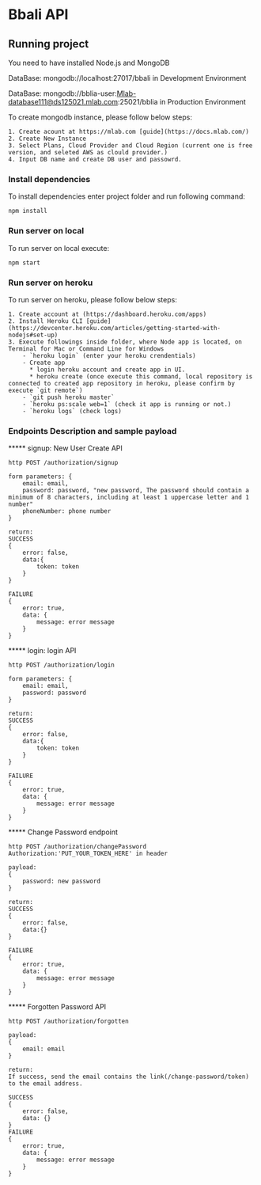 # Bbali API

## Running project

You need to have installed Node.js and MongoDB 

DataBase: mongodb://localhost:27017/bbali in Development Environment

DataBase: mongodb://bblia-user:Mlab-database111@ds125021.mlab.com:25021/bblia in Production Environment

To create mongodb instance, please follow below steps:

```
1. Create acount at https://mlab.com [guide](https://docs.mlab.com/)
2. Create New Instance
3. Select Plans, Cloud Provider and Cloud Region (current one is free version, and seleted AWS as clould provider.)
4. Input DB name and create DB user and passowrd.
```

### Install dependencies 

To install dependencies enter project folder and run following command:
```
npm install
```

### Run server on local

To run server on local execute:
```
npm start 
```

### Run server on heroku

To run server on heroku, please follow below steps:
```
1. Create account at (https://dashboard.heroku.com/apps)
2. Install Heroku CLI [guide](https://devcenter.heroku.com/articles/getting-started-with-nodejs#set-up)
3. Execute followings inside folder, where Node app is located, on Terminal for Mac or Command Line for Windows
	- `heroku login` (enter your heroku crendentials)
	- Create app
	  * login heroku account and create app in UI. 
	  * heroku create (once execute this command, local repository is connected to created app repository in heroku, please confirm by execute `git remote`)
	- `git push heroku master`
	- `heroku ps:scale web=1` (check it app is running or not.)
	- `heroku logs` (check logs)
```

### Endpoints Description and sample payload

***** signup: New User Create API
```
http POST /authorization/signup 

form parameters: {
	email: email,
	password: password, "new password, The password should contain a minimum of 8 characters, including at least 1 uppercase letter and 1 number" 
	phoneNumber: phone number
}

return:
SUCCESS
{
	error: false,
	data:{
		token: token
	}
}

FAILURE
{
    error: true,
    data: {
        message: error message
    }
}
```

***** login: login API
```
http POST /authorization/login 

form parameters: {
	email: email,
	password: password
}

return:
SUCCESS
{
	error: false,
	data:{
		token: token
	}
}

FAILURE
{
    error: true,
    data: {
        message: error message
    }
}
```

***** Change Password endpoint
```
http POST /authorization/changePassword  Authorization:'PUT_YOUR_TOKEN_HERE' in header

payload:
{
	password: new password
}

return:
SUCCESS
{
	error: false,
	data:{}
}

FAILURE
{
    error: true,
    data: {
        message: error message
    }
}
```

***** Forgotten Password API
```
http POST /authorization/forgotten

payload:
{
	email: email
}

return:
If success, send the email contains the link(/change-password/token) to the email address.

SUCCESS
{
	error: false,
	data: {}
}
FAILURE
{
	error: true,
	data: {
		message: error message
	}
}
```

